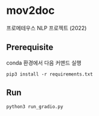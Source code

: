 # mov2doc
프로메테우스 NLP 프로젝트 (2022)

## Prerequisite
conda 환경에서 다음 커맨드 실행

`pip3 install -r requirements.txt`

## Run
`python3 run_gradio.py`